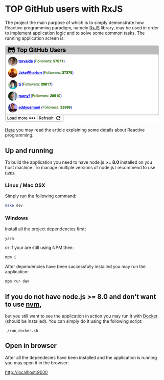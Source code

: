 # TOP GitHub users with RxJS

The project the main purpose of which is to simply demonstrate how Reactive programming paradigm,
namely [RxJS](https://github.com/ReactiveX/RxJS) library, may be used in order to implement application logic and to solve some common tasks.
The running application screen is:

![Application Screen](https://raw.githubusercontent.com/kofan/top-github-users/master/screen.png)

[Here](https://www.linkedin.com/pulse/reactive-0x2b-nickolay-kofanov) you may read the article explaining some details about Reactive programming.

## Up and running

To build the application you need to have node.js **>= 8.0** installed on you host machine.
To manage multiple versions of node.js I recommend to use [nvm](https://github.com/creationix/nvm).

### Linux / Mac OSX 
Simply run the following command:

```bash
make dev
```

### Windows

Install all the project dependencies first:

```bash
yarn
```
or if your are still using NPM then:

```bash
npm i
```

After dependencies have been successfully installed you may run the application:

```bash
npm run dev
```

## If you do not have node.js **>= 8.0** and don't want to use [nvm](https://github.com/creationix/nvm),
but you still want to see the application in action you may run it with [Docker](https://www.docker.com/) (should be installed). 
You can simply do it using the following script:

```
./run_docker.sh
```

## Open in browser

After all the dependecies have been installed and the application is running you may open it in the browser:

[http://localhost:9000](http://localhost:9000)
